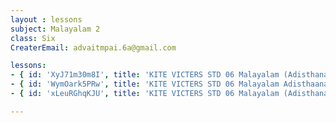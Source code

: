 ```yaml
--- 
layout : lessons 
subject: Malayalam 2
class: Six
CreaterEmail: advaitmpai.6a@gmail.com

lessons: 
- { id: 'XyJ71m30m8I', title: 'KITE VICTERS STD 06 Malayalam (Adisthanapaadam) Class 02 (First Bell-ഫസ്റ്റ് ബെല്‍)' }
- { id: 'WymOark5PRw', title: 'KITE VICTERS STD 06 Malayalam Adisthaana paadavali Class 02 (First Bell-ഫസ്റ്റ് ബെല്‍)' }
- { id: 'xLeuRGhqKJU', title: 'KITE VICTERS STD 06 Malayalam (Adisthana paadam) Class 03 (First Bell-ഫസ്റ്റ് ബെല്‍)' }

--- 
```

